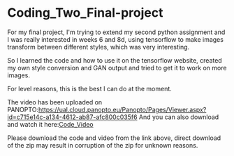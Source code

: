 # Coding_Two_Final-project

For my final project, I'm trying to extend my second python assignment and I was really interested in weeks 6 and 8d, using tensorflow to make images transform between different styles, which was very interesting.

So I learned the code and how to use it on the tensorflow website, created my own style conversion and GAN output and tried to get it to work on more images.

For level reasons, this is the best I can do at the moment.

The video has been uploaded on PANOPTO:https://ual.cloud.panopto.eu/Panopto/Pages/Viewer.aspx?id=c715e14c-a134-4612-ab87-afc800c035f6
And you can also download and watch it here:<a href="https://github.com/PashaCai/Coding_two_Final-project/blob/master/Final%20Project_Code_Video.zip">Code_Video</a>

Please download the code and video from the link above, direct download of the zip may result in corruption of the zip for unknown reasons.
